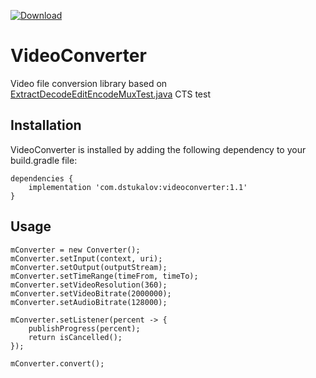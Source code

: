 [ ![Download](https://api.bintray.com/packages/dstukalov/VideoConverter/VideoConverter/images/download.svg) ](https://bintray.com/dstukalov/VideoConverter/VideoConverter/_latestVersion)

# VideoConverter
Video file conversion library based on <a href="https://android.googlesource.com/platform/cts/+/jb-mr2-release/tests/tests/media/src/android/media/cts/ExtractDecodeEditEncodeMuxTest.java">ExtractDecodeEditEncodeMuxTest.java</a> CTS test

## Installation
VideoConverter is installed by adding the following dependency to your build.gradle file:

    dependencies {
        implementation 'com.dstukalov:videoconverter:1.1'
    }

## Usage
    mConverter = new Converter();
    mConverter.setInput(context, uri);
    mConverter.setOutput(outputStream);
    mConverter.setTimeRange(timeFrom, timeTo);
    mConverter.setVideoResolution(360);
    mConverter.setVideoBitrate(2000000);
    mConverter.setAudioBitrate(128000);

    mConverter.setListener(percent -> {
        publishProgress(percent);
        return isCancelled();
    });

    mConverter.convert();

